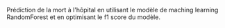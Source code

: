 Prédiction de la mort à l'hôpital en utilisant le modèle de maching learning RandomForest et en optimisant le f1 score du modèle.
